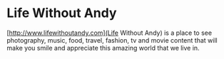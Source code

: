 Life Without Andy
======
[http://www.lifewithoutandy.com](Life Without Andy) is a place to see photography, music, food, travel, fashion, tv and movie content that will make you smile and appreciate this amazing world that we live in.

